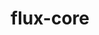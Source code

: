 ---
title: "flux-core"
layout: cache
categories: [package, develop-2023-12-17]
meta: {"versions": ["0.57.0"], "compilers": ["cce@=15.0.1", "gcc@=11.4.0", "gcc@=7.3.1", "gcc@=7.5.0", "gcc@=9.4.0", "oneapi@=2023.2.0"], "oss": ["amzn2", "rhel8", "ubuntu18.04", "ubuntu20.04"], "platforms": ["linux"], "targets": ["aarch64", "neoverse_n1", "neoverse_v1", "ppc64le", "x86_64_v3", "zen4"], "stacks": ["aws-isc", "aws-isc-aarch64", "e4s", "e4s-cray-rhel", "e4s-neoverse_v1", "e4s-oneapi", "e4s-power", "radiuss", "root"], "num_specs": 16, "num_specs_by_stack": {"root": 16, "aws-isc-aarch64": 2, "aws-isc": 1, "e4s-cray-rhel": 1, "radiuss": 1, "e4s-neoverse_v1": 3, "e4s-power": 3, "e4s": 3, "e4s-oneapi": 2}}
spec_details: [{"hash": "vzhodxz3wdhgakwmbpqpapsv757t7ydj", "compiler": "gcc@=7.3.1", "versions": ["0.57.0"], "os": "amzn2", "platform": "linux", "target": "aarch64", "variants": ["build_system=autotools", "~cuda", "~docs", "~security"], "stacks": ["root", "aws-isc-aarch64"], "size": "-", "tarball": "https://binaries.spack.io/releases/develop-2023-12-17/build_cache/linux-amzn2-aarch64/gcc-7.3.1/flux-core-0.57.0/linux-amzn2-aarch64-gcc-7.3.1-flux-core-0.57.0-vzhodxz3wdhgakwmbpqpapsv757t7ydj.spack"}, {"hash": "ua6bcmien75iqu2cf36dco36bu2yu3dk", "compiler": "gcc@=7.3.1", "versions": ["0.57.0"], "os": "amzn2", "platform": "linux", "target": "neoverse_n1", "variants": ["build_system=autotools", "~cuda", "~docs", "~security"], "stacks": ["root", "aws-isc-aarch64"], "size": "-", "tarball": "https://binaries.spack.io/releases/develop-2023-12-17/build_cache/linux-amzn2-neoverse_n1/gcc-7.3.1/flux-core-0.57.0/linux-amzn2-neoverse_n1-gcc-7.3.1-flux-core-0.57.0-ua6bcmien75iqu2cf36dco36bu2yu3dk.spack"}, {"hash": "fl27uiwb7shj7kvhmbhqqcgr6pxtt7lu", "compiler": "gcc@=7.3.1", "versions": ["0.57.0"], "os": "amzn2", "platform": "linux", "target": "x86_64_v3", "variants": ["build_system=autotools", "~cuda", "~docs", "~security"], "stacks": ["aws-isc", "root"], "size": "-", "tarball": "https://binaries.spack.io/releases/develop-2023-12-17/build_cache/linux-amzn2-x86_64_v3/gcc-7.3.1/flux-core-0.57.0/linux-amzn2-x86_64_v3-gcc-7.3.1-flux-core-0.57.0-fl27uiwb7shj7kvhmbhqqcgr6pxtt7lu.spack"}, {"hash": "faghmpudazi3fneqjjhkp6xzdnzbqc3m", "compiler": "cce@=15.0.1", "versions": ["0.57.0"], "os": "rhel8", "platform": "linux", "target": "zen4", "variants": ["build_system=autotools", "~cuda", "~docs", "~security"], "stacks": ["e4s-cray-rhel", "root"], "size": "-", "tarball": "https://binaries.spack.io/releases/develop-2023-12-17/build_cache/linux-rhel8-zen4/cce-15.0.1/flux-core-0.57.0/linux-rhel8-zen4-cce-15.0.1-flux-core-0.57.0-faghmpudazi3fneqjjhkp6xzdnzbqc3m.spack"}, {"hash": "ilxtmbl4smcvnmsupyq2nl33zr3hvdws", "compiler": "gcc@=7.5.0", "versions": ["0.57.0"], "os": "ubuntu18.04", "platform": "linux", "target": "x86_64_v3", "variants": ["build_system=autotools", "~cuda", "~docs", "~security"], "stacks": ["radiuss", "root"], "size": "-", "tarball": "https://binaries.spack.io/releases/develop-2023-12-17/build_cache/linux-ubuntu18.04-x86_64_v3/gcc-7.5.0/flux-core-0.57.0/linux-ubuntu18.04-x86_64_v3-gcc-7.5.0-flux-core-0.57.0-ilxtmbl4smcvnmsupyq2nl33zr3hvdws.spack"}, {"hash": "pm4iyqeovtlh3u737tlsly4aehdhkydg", "compiler": "gcc@=11.4.0", "versions": ["0.57.0"], "os": "ubuntu20.04", "platform": "linux", "target": "neoverse_v1", "variants": ["build_system=autotools", "~cuda", "~docs", "~security"], "stacks": ["e4s-neoverse_v1", "root"], "size": "-", "tarball": "https://binaries.spack.io/releases/develop-2023-12-17/build_cache/linux-ubuntu20.04-neoverse_v1/gcc-11.4.0/flux-core-0.57.0/linux-ubuntu20.04-neoverse_v1-gcc-11.4.0-flux-core-0.57.0-pm4iyqeovtlh3u737tlsly4aehdhkydg.spack"}, {"hash": "n4p6izfywucjln4frg3xr722on3dmclq", "compiler": "gcc@=11.4.0", "versions": ["0.57.0"], "os": "ubuntu20.04", "platform": "linux", "target": "neoverse_v1", "variants": ["build_system=autotools", "+cuda", "~docs", "~security"], "stacks": ["e4s-neoverse_v1", "root"], "size": "-", "tarball": "https://binaries.spack.io/releases/develop-2023-12-17/build_cache/linux-ubuntu20.04-neoverse_v1/gcc-11.4.0/flux-core-0.57.0/linux-ubuntu20.04-neoverse_v1-gcc-11.4.0-flux-core-0.57.0-n4p6izfywucjln4frg3xr722on3dmclq.spack"}, {"hash": "xiqd7pnndfnprbtv3x2kc2oxenkyfhdh", "compiler": "gcc@=11.4.0", "versions": ["0.57.0"], "os": "ubuntu20.04", "platform": "linux", "target": "neoverse_v1", "variants": ["build_system=autotools", "~cuda", "~docs", "~security"], "stacks": ["e4s-neoverse_v1", "root"], "size": "-", "tarball": "https://binaries.spack.io/releases/develop-2023-12-17/build_cache/linux-ubuntu20.04-neoverse_v1/gcc-11.4.0/flux-core-0.57.0/linux-ubuntu20.04-neoverse_v1-gcc-11.4.0-flux-core-0.57.0-xiqd7pnndfnprbtv3x2kc2oxenkyfhdh.spack"}, {"hash": "g4pyiqtvuu2npegmjt6hwcengjw7cuo4", "compiler": "gcc@=9.4.0", "versions": ["0.57.0"], "os": "ubuntu20.04", "platform": "linux", "target": "ppc64le", "variants": ["build_system=autotools", "~cuda", "~docs", "~security"], "stacks": ["e4s-power", "root"], "size": "-", "tarball": "https://binaries.spack.io/releases/develop-2023-12-17/build_cache/linux-ubuntu20.04-ppc64le/gcc-9.4.0/flux-core-0.57.0/linux-ubuntu20.04-ppc64le-gcc-9.4.0-flux-core-0.57.0-g4pyiqtvuu2npegmjt6hwcengjw7cuo4.spack"}, {"hash": "2kolp2ntmtyw4q2gpmuoxkpnvfikly7k", "compiler": "gcc@=9.4.0", "versions": ["0.57.0"], "os": "ubuntu20.04", "platform": "linux", "target": "ppc64le", "variants": ["build_system=autotools", "+cuda", "~docs", "~security"], "stacks": ["e4s-power", "root"], "size": "-", "tarball": "https://binaries.spack.io/releases/develop-2023-12-17/build_cache/linux-ubuntu20.04-ppc64le/gcc-9.4.0/flux-core-0.57.0/linux-ubuntu20.04-ppc64le-gcc-9.4.0-flux-core-0.57.0-2kolp2ntmtyw4q2gpmuoxkpnvfikly7k.spack"}, {"hash": "6l6nnv3xrmunxkrxqxgx7bute536h476", "compiler": "gcc@=9.4.0", "versions": ["0.57.0"], "os": "ubuntu20.04", "platform": "linux", "target": "ppc64le", "variants": ["build_system=autotools", "~cuda", "~docs", "~security"], "stacks": ["e4s-power", "root"], "size": "-", "tarball": "https://binaries.spack.io/releases/develop-2023-12-17/build_cache/linux-ubuntu20.04-ppc64le/gcc-9.4.0/flux-core-0.57.0/linux-ubuntu20.04-ppc64le-gcc-9.4.0-flux-core-0.57.0-6l6nnv3xrmunxkrxqxgx7bute536h476.spack"}, {"hash": "w74k7w7hzgkm2sm3ye7vi4bsbtcd4o4e", "compiler": "gcc@=11.4.0", "versions": ["0.57.0"], "os": "ubuntu20.04", "platform": "linux", "target": "x86_64_v3", "variants": ["build_system=autotools", "~cuda", "~docs", "~security"], "stacks": ["root", "e4s"], "size": "-", "tarball": "https://binaries.spack.io/releases/develop-2023-12-17/build_cache/linux-ubuntu20.04-x86_64_v3/gcc-11.4.0/flux-core-0.57.0/linux-ubuntu20.04-x86_64_v3-gcc-11.4.0-flux-core-0.57.0-w74k7w7hzgkm2sm3ye7vi4bsbtcd4o4e.spack"}, {"hash": "cthqck7jfzgkzskmjkcred7guzjndxpg", "compiler": "gcc@=11.4.0", "versions": ["0.57.0"], "os": "ubuntu20.04", "platform": "linux", "target": "x86_64_v3", "variants": ["build_system=autotools", "+cuda", "~docs", "~security"], "stacks": ["root", "e4s"], "size": "-", "tarball": "https://binaries.spack.io/releases/develop-2023-12-17/build_cache/linux-ubuntu20.04-x86_64_v3/gcc-11.4.0/flux-core-0.57.0/linux-ubuntu20.04-x86_64_v3-gcc-11.4.0-flux-core-0.57.0-cthqck7jfzgkzskmjkcred7guzjndxpg.spack"}, {"hash": "zifqmfzugndld342f76attwpqmjjzesi", "compiler": "gcc@=11.4.0", "versions": ["0.57.0"], "os": "ubuntu20.04", "platform": "linux", "target": "x86_64_v3", "variants": ["build_system=autotools", "~cuda", "~docs", "~security"], "stacks": ["root", "e4s"], "size": "-", "tarball": "https://binaries.spack.io/releases/develop-2023-12-17/build_cache/linux-ubuntu20.04-x86_64_v3/gcc-11.4.0/flux-core-0.57.0/linux-ubuntu20.04-x86_64_v3-gcc-11.4.0-flux-core-0.57.0-zifqmfzugndld342f76attwpqmjjzesi.spack"}, {"hash": "v6524pmwt3gih4agwyjvkn4pz6yaoujy", "compiler": "oneapi@=2023.2.0", "versions": ["0.57.0"], "os": "ubuntu20.04", "platform": "linux", "target": "x86_64_v3", "variants": ["build_system=autotools", "~cuda", "~docs", "~security"], "stacks": ["e4s-oneapi", "root"], "size": "-", "tarball": "https://binaries.spack.io/releases/develop-2023-12-17/build_cache/linux-ubuntu20.04-x86_64_v3/oneapi-2023.2.0/flux-core-0.57.0/linux-ubuntu20.04-x86_64_v3-oneapi-2023.2.0-flux-core-0.57.0-v6524pmwt3gih4agwyjvkn4pz6yaoujy.spack"}, {"hash": "4k57ycd5gkwhrnpzwfw3f26rfxkjxt2d", "compiler": "oneapi@=2023.2.0", "versions": ["0.57.0"], "os": "ubuntu20.04", "platform": "linux", "target": "x86_64_v3", "variants": ["build_system=autotools", "~cuda", "~docs", "~security"], "stacks": ["e4s-oneapi", "root"], "size": "-", "tarball": "https://binaries.spack.io/releases/develop-2023-12-17/build_cache/linux-ubuntu20.04-x86_64_v3/oneapi-2023.2.0/flux-core-0.57.0/linux-ubuntu20.04-x86_64_v3-oneapi-2023.2.0-flux-core-0.57.0-4k57ycd5gkwhrnpzwfw3f26rfxkjxt2d.spack"}]
---